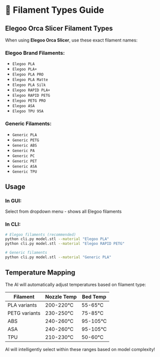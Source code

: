# 🎨 Filament Types Guide

## Elegoo Orca Slicer Filament Types

When using **Elegoo Orca Slicer**, use these exact filament names:

### Elegoo Brand Filaments:
- `Elegoo PLA`
- `Elegoo PLA+`
- `Elegoo PLA PRO`
- `Elegoo PLA Matte`
- `Elegoo PLA Silk`
- `Elegoo RAPID PLA+`
- `Elegoo RAPID PETG`
- `Elegoo PETG PRO`
- `Elegoo ASA`
- `Elegoo TPU 95A`

### Generic Filaments:
- `Generic PLA`
- `Generic PETG`
- `Generic ABS`
- `Generic PA`
- `Generic PC`
- `Generic PET`
- `Generic ASA`
- `Generic TPU`

## Usage

### In GUI:
Select from dropdown menu - shows all Elegoo filaments

### In CLI:
```bash
# Elegoo filaments (recommended)
python cli.py model.stl --material "Elegoo PLA"
python cli.py model.stl --material "Elegoo RAPID PETG"

# Generic filaments
python cli.py model.stl --material "Generic PLA"
```

## Temperature Mapping

The AI will automatically adjust temperatures based on filament type:

| Filament | Nozzle Temp | Bed Temp |
|----------|-------------|----------|
| PLA variants | 200-220°C | 55-65°C |
| PETG variants | 230-250°C | 75-85°C |
| ABS | 240-260°C | 95-105°C |
| ASA | 240-260°C | 95-105°C |
| TPU | 210-230°C | 50-60°C |

AI will intelligently select within these ranges based on model complexity!


